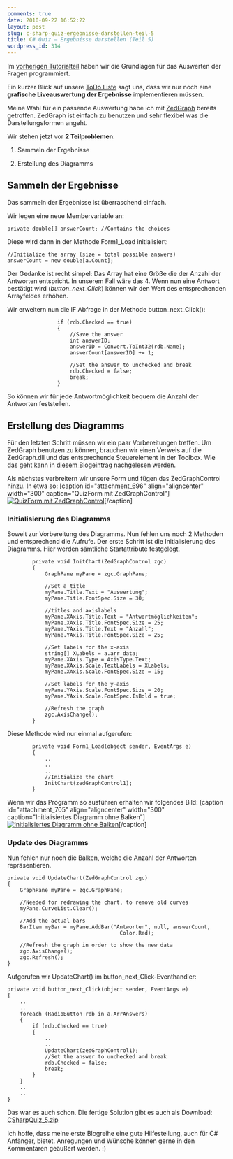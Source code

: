 ```yaml
---
comments: true
date: 2010-09-22 16:52:22
layout: post
slug: c-sharp-quiz-ergebnisse-darstellen-teil-5
title: C# Quiz – Ergebnisse darstellen (Teil 5)
wordpress_id: 314
---
```


Im [vorherigen Tutorialteil](http://blog.phansch.de/2010/09/c-sharp-quiz-antworten-darstellen-teil-4/) haben wir die Grundlagen für das Auswerten der Fragen programmiert.

Ein kurzer Blick auf unsere [ToDo Liste](http://blog.phansch.de/2010/07/c-sharp-quiz-planung-teil-1/) sagt uns, dass wir nur noch eine **grafische Liveauswertung der Ergebnisse** implementieren müssen.

Meine Wahl für ein passende Auswertung habe ich mit [ZedGraph](http://blog.phansch.de/2010/09/c-sharp-diagramme-und-graphen-mit-zedgraph/) bereits getroffen. ZedGraph ist einfach zu benutzen und sehr flexibel was die Darstellungsformen angeht.

Wir stehen jetzt vor **2 Teilproblemen**:



	
  1. Sammeln der Ergebnisse

	
  2. Erstellung des Diagramms





## Sammeln der Ergebnisse


Das sammeln der Ergebnisse ist überraschend einfach.

Wir legen eine neue Membervariable an:

    
    
    private double[] answerCount; //Contains the choices
    


Diese wird dann in der Methode Form1_Load initialisiert:


    
    
    //Initialize the array (size = total possible answers)
    answerCount = new double[a.Count];
    



Der Gedanke ist recht simpel:
Das Array hat eine Größe die der Anzahl der Antworten entspricht. In unserem Fall wäre das 4.
Wenn nun eine Antwort bestätigt wird (_button_next_Click_) können wir den Wert des entsprechenden Arrayfeldes erhöhen.

Wir erweitern nun die IF Abfrage in der Methode button_next_Click():

    
    
                    if (rdb.Checked == true)
                    {
                        //Save the answer
                        int answerID;
                        answerID = Convert.ToInt32(rdb.Name);
                        answerCount[answerID] += 1;
    
                        //Set the answer to unchecked and break
                        rdb.Checked = false;
                        break;
                    }
    


So können wir für jede Antwortmöglichkeit bequem die Anzahl der Antworten feststellen.



## Erstellung des Diagramms


Für den letzten Schritt müssen wir ein paar Vorbereitungen treffen.
Um ZedGraph benutzen zu können, brauchen wir einen Verweis auf die ZedGraph.dll und das entsprechende Steuerelement in der Toolbox.
Wie das geht kann in [diesem Blogeintrag](http://blog.phansch.de/2010/09/c-sharp-diagramme-und-graphen-mit-zedgraph/) nachgelesen werden.

Als nächstes verbreitern wir unsere Form und fügen das ZedGraphControl hinzu.
In etwa so:
[caption id="attachment_696" align="aligncenter" width="300" caption="QuizForm mit ZedGraphControl"][![QuizForm mit ZedGraphControl](http://wpimages.phansch.de/2010/06/quiz_teil5_1-300x126.png)](http://wpimages.phansch.de/2010/06/quiz_teil5_1.png)[/caption]



### Initialisierung des Diagramms


Soweit zur Vorbereitung des Diagramms. Nun fehlen uns noch 2 Methoden und entsprechend die Aufrufe.
Der erste Schritt ist die Initialisierung des Diagramms. Hier werden sämtliche Startattribute festgelegt.

    
    
            private void InitChart(ZedGraphControl zgc)
            {
                GraphPane myPane = zgc.GraphPane;
    
                //Set a title
                myPane.Title.Text = "Auswertung";
                myPane.Title.FontSpec.Size = 30;
    
                //titles and axislabels
                myPane.XAxis.Title.Text = "Antwortmöglichkeiten";
                myPane.XAxis.Title.FontSpec.Size = 25;
                myPane.YAxis.Title.Text = "Anzahl";
                myPane.YAxis.Title.FontSpec.Size = 25;
    
                //Set labels for the x-axis
                string[] XLabels = a.arr_data;
                myPane.XAxis.Type = AxisType.Text;
                myPane.XAxis.Scale.TextLabels = XLabels;
                myPane.XAxis.Scale.FontSpec.Size = 15;
    
                //Set labels for the y-axis
                myPane.YAxis.Scale.FontSpec.Size = 20;
                myPane.YAxis.Scale.FontSpec.IsBold = true;
    
                //Refresh the graph
                zgc.AxisChange();
            }
    


Diese Methode wird nur einmal aufgerufen:

    
    
            private void Form1_Load(object sender, EventArgs e)
            {
                ..
                ..
                ..
                //Initialize the chart
                InitChart(zedGraphControl1);
            }
    


Wenn wir das Programm so ausführen erhalten wir folgendes Bild:
[caption id="attachment_705" align="aligncenter" width="300" caption="Initialisiertes Diagramm ohne Balken"][![Initialisiertes Diagramm ohne Balken](http://wpimages.phansch.de/2010/06/quiz_teil5_2-300x124.png)](http://wpimages.phansch.de/2010/06/quiz_teil5_2.png)[/caption]


### Update des Diagramms


Nun fehlen nur noch die Balken, welche die Anzahl der Antworten repräsentieren.

    
    
    private void UpdateChart(ZedGraphControl zgc)
    {
        GraphPane myPane = zgc.GraphPane;
    
        //Needed for redrawing the chart, to remove old curves
        myPane.CurveList.Clear();
    
        //Add the actual bars
        BarItem myBar = myPane.AddBar("Antworten", null, answerCount,
                                        Color.Red);
    
        //Refresh the graph in order to show the new data
        zgc.AxisChange();
        zgc.Refresh();
    }
    


Aufgerufen wir UpdateChart() im button_next_Click-Eventhandler:

    
    
    private void button_next_Click(object sender, EventArgs e)
    {
        ..
        ..
        foreach (RadioButton rdb in a.ArrAnswers)
        {
            if (rdb.Checked == true)
            {
                ..
                ..
                UpdateChart(zedGraphControl1);
                //Set the answer to unchecked and break
                rdb.Checked = false;
                break;
            }
        }
        ..
        ..
    }
    



Das war es auch schon. Die fertige Solution gibt es auch als Download: [CSharpQuiz_5.zip](http://wpimages.phansch.de/2010/06/CSharpQuiz_5.zip)

Ich hoffe, dass meine erste Blogreihe eine gute Hilfestellung, auch für C# Anfänger, bietet.
Anregungen und Wünsche können gerne in den Kommentaren geäußert werden. :)
